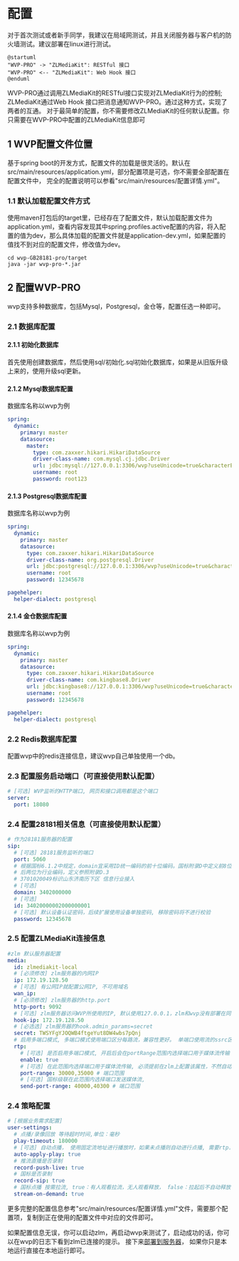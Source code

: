 <!-- 配置 -->

# 配置

对于首次测试或者新手同学，我建议在局域网测试，并且关闭服务器与客户机的防火墙测试。建议部署在linux进行测试。

```plantuml
@startuml
"WVP-PRO" -> "ZLMediaKit": RESTful 接口
"WVP-PRO" <-- "ZLMediaKit": Web Hook 接口
@enduml
```

WVP-PRO通过调用ZLMediaKit的RESTful接口实现对ZLMediaKit行为的控制; ZLMediaKit通过Web Hook 接口把消息通知WVP-PRO。通过这种方式，实现了两者的互通。
对于最简单的配置，你不需要修改ZLMediaKit的任何默认配置。你只需要在WVP-PRO中配置的ZLMediaKit信息即可

## 1 WVP配置文件位置

基于spring boot的开发方式，配置文件的加载是很灵活的。默认在src/main/resources/application.yml，部分配置项是可选，你不需要全部配置在配置文件中，
完全的配置说明可以参看"src/main/resources/配置详情.yml"。

### 1.1 默认加载配置文件方式

使用maven打包后的target里，已经存在了配置文件，默认加载配置文件为application.yml，查看内容发现其中spring.profiles.active配置的内容，将入配置的值为dev，那么具体加载的配置文件就是application-dev.yml，如果配置的值找不到对应的配置文件，修改值为dev。

```shell
cd wvp-GB28181-pro/target
java -jar wvp-pro-*.jar
```

## 2 配置WVP-PRO

wvp支持多种数据库，包括Mysql，Postgresql，金仓等，配置任选一种即可。

### 2.1 数据库配置

#### 2.1.1 初始化数据库

首先使用创建数据库，然后使用sql/初始化.sql初始化数据库，如果是从旧版升级上来的，使用升级sql更新。

#### 2.1.2 Mysql数据库配置

数据库名称以wvp为例

```yaml
spring:
  dynamic:
    primary: master
    datasource:
      master:
        type: com.zaxxer.hikari.HikariDataSource
        driver-class-name: com.mysql.cj.jdbc.Driver
        url: jdbc:mysql://127.0.0.1:3306/wvp?useUnicode=true&characterEncoding=UTF8&rewriteBatchedStatements=true&serverTimezone=PRC&useSSL=false&allowMultiQueries=true
        username: root
        password: root123
```

#### 2.1.3 Postgresql数据库配置

数据库名称以wvp为例

```yaml
spring:
  dynamic:
    primary: master
    datasource:
      type: com.zaxxer.hikari.HikariDataSource
      driver-class-name: org.postgresql.Driver
      url: jdbc:postgresql://127.0.0.1:3306/wvp?useUnicode=true&characterEncoding=UTF8&rewriteBatchedStatements=true&serverTimezone=PRC&useSSL=false&allowMultiQueries=true&allowPublicKeyRetrieval=true
      username: root
      password: 12345678

pagehelper:
  helper-dialect: postgresql
```

#### 2.1.4 金仓数据库配置

数据库名称以wvp为例

```yaml
spring:
  dynamic:
    primary: master
    datasource:
      type: com.zaxxer.hikari.HikariDataSource
      driver-class-name: com.kingbase8.Driver
      url: jdbc:kingbase8://127.0.0.1:3306/wvp?useUnicode=true&characterEncoding=utf8
      username: root
      password: 12345678

pagehelper:
  helper-dialect: postgresql
```

### 2.2 Redis数据库配置

配置wvp中的redis连接信息，建议wvp自己单独使用一个db。

### 2.3 配置服务启动端口（可直接使用默认配置）

```yaml
# [可选] WVP监听的HTTP端口, 网页和接口调用都是这个端口
server:
  port: 18080
```

### 2.4 配置28181相关信息（可直接使用默认配置）

```yaml
# 作为28181服务器的配置
sip:
  # [可选] 28181服务监听的端口
  port: 5060
  # 根据国标6.1.2中规定，domain宜采用ID统一编码的前十位编码。国标附录D中定义前8位为中心编码（由省级、市级、区级、基层编号组成，参照GB/T 2260-2007）
  # 后两位为行业编码，定义参照附录D.3
  # 3701020049标识山东济南历下区 信息行业接入
  # [可选]
  domain: 3402000000
  # [可选]
  id: 34020000002000000001
  # [可选] 默认设备认证密码，后续扩展使用设备单独密码, 移除密码将不进行校验
  password: 12345678
```

### 2.5 配置ZLMediaKit连接信息

```yaml
#zlm 默认服务器配置
media:
  id: zlmediakit-local
  # [必须修改] zlm服务器的内网IP
  ip: 172.19.128.50
  # [可选] 有公网IP就配置公网IP, 不可用域名
  wan_ip:
  # [必须修改] zlm服务器的http.port
  http-port: 9092
  # [可选] zlm服务器访问WVP所使用的IP, 默认使用127.0.0.1，zlm和wvp没有部署在同一台服务器时必须配置
  hook-ip: 172.19.128.50
  # [必选选] zlm服务器的hook.admin_params=secret
  secret: TWSYFgYJOQWB4ftgeYut8DW4wbs7pQnj
  # 启用多端口模式, 多端口模式使用端口区分每路流，兼容性更好。 单端口使用流的ssrc区分， 点播超时建议使用多端口测试
  rtp:
    # [可选] 是否启用多端口模式, 开启后会在portRange范围内选择端口用于媒体流传输
    enable: true
    # [可选] 在此范围内选择端口用于媒体流传输, 必须提前在zlm上配置该属性，不然自动配置此属性可能不成功
    port-range: 30000,35000 # 端口范围
    # [可选] 国标级联在此范围内选择端口发送媒体流,
    send-port-range: 40000,40300 # 端口范围
```

### 2.4 策略配置

```yaml
# [根据业务需求配置]
user-settings:
  # 点播/录像回放 等待超时时间,单位：毫秒
  play-timeout: 180000
  # [可选] 自动点播， 使用固定流地址进行播放时，如果未点播则自动进行点播, 需要rtp.enable=true
  auto-apply-play: true
  # 推流直播是否录制
  record-push-live: true
  # 国标是否录制
  record-sip: true
  # 国标点播 按需拉流, true：有人观看拉流，无人观看释放， false：拉起后不自动释放
  stream-on-demand: true
```

更多完整的配置信息参考"src/main/resources/配置详情.yml"文件，需要那个配置项，复制到正在使用的配置文件中对应的文件即可。

如果配置信息无误，你可以启动zlm，再启动wvp来测试了，启动成功的话，你可以在wvp的日志下看到zlm已连接的提示。
接下来[部署到服务器](./_content/introduction/deployment.md)， 如果你只是本地运行直接在本地运行即可。
